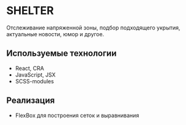 # SHELTER
Отслеживание напряженной зоны, подбор подходящего укрытия, актуальные новости, юмор и другое. 

## Используемые технологии
- React, CRA
- JavaScript, JSX
- SCSS-modules

## Реализация
- FlexBox для построения сеток и выравнивания
